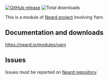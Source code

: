[![GitHub release](https://img.shields.io/github/release/neard/module-yarn.svg?style=flat-square)](https://github.com/neard/module-yarn/releases/latest)
![Total downloads](https://img.shields.io/github/downloads/neard/module-yarn/total.svg?style=flat-square)

This is a module of [Neard project](https://github.com/neard/neard) involving Yarn.

## Documentation and downloads

https://neard.io/modules/yarn

## Issues

Issues must be reported on [Neard repository](https://github.com/neard/neard/issues).
